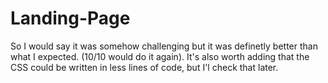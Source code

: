 # Landing-Page
So I would say it was somehow challenging but it was definetly better than what I expected. (10/10 would do it again).
It's also worth adding that the CSS could be written in less lines of code, but I'l check that later.

